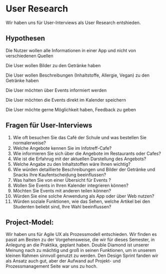 # User Research
Wir haben uns für User-Interviews als User Research entshieden.

## Hypothesen
Die Nutzer wollen alle Informationen in einer App und nicht von verschiedenen Quellen

Die User wollen Bilder zu den Getränke haben

Die User wollen Beschreibungen (Inhaltstoffe, Allergie, Vegan) zu den Getränke haben

Die User möchten über Events informiert werden

Die User möchten die Events direkt im Kalender speichern

Die User möchte gerne Möglichkeit haben, Feedback zu geben 

## Fragen für User-Interviews

1. Wie oft besuchen Sie das Café der Schule und was bestellen Sie normalerweise?
2. Welche Angebote kennen Sie im Infotreff-Cafe?
3. Wie informieren Sie sich über die Angebote im Restaurants oder Cafes?
4. Wie ist die Erfahrug mit der aktuellen Darstellung des Angebots?
5. Welche Angabe zu den Inhaltstoffen wäre Ihnen wichtig?
6. Wie würden detaillierte Beschreibungen und Bilder der Getränke und Snacks Ihre Kaufentscheidung beeinflussen?
7. Was halten Sie von einer Übersicht für Events ?
8. Wollen Sie Events in Ihren Kalender integrieren können? 
9. Möchten Sie Events mit anderen teilen können? 
10. Würden Sie eine solche Anwendung als App oder über Web nutzen?
11. Würden soziale Funktionen, wie das Sehen, welche Artikel bei den Studenten beliebt sind, Ihre Wahl beeinflussen?

## Project-Model: 

Wir haben uns für Agile UX als Prozessmodell entschieden. Wir finden es passt am Besten zu der Vorgehensweise, die wir für dieses Semester, in Anlegung an die Praktika, geplant haben. Double Diamond ist unserer Meinung nach zu mächtig und groß in seinen Funktionen, um in unserem kleinen Rahmen sinnvoll genutzt zu werden. Den Design Sprint fanden wir als Ansatz auch gut, aber der Aufwand auf Projekt- und Prozessmanagement Seite war uns zu hoch.

